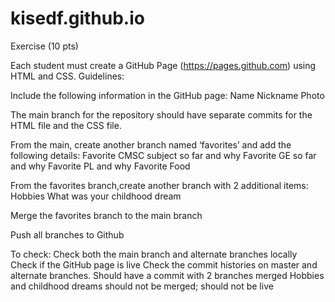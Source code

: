 # kisedf.github.io
Exercise (10 pts)

Each student must create a GitHub Page (https://pages.github.com) using HTML and CSS. Guidelines:

Include the following information in the GitHub page:
Name
Nickname
Photo

The main branch for the repository should have separate commits for the HTML file and the CSS file.

From the main, create another branch named ‘favorites’ and add the following details:
Favorite CMSC subject so far and why
Favorite GE so far and why
Favorite PL and why
Favorite Food

From the favorites branch,create another branch with 2 additional items:
Hobbies
What was your childhood dream 

Merge the favorites branch to the main branch

Push all branches to Github

To check:
Check both the main branch and alternate branches locally
Check if the GitHub page is live
Check the commit histories on master and alternate branches. Should have a commit with 2 branches merged
Hobbies and childhood dreams should not be merged; should not be live